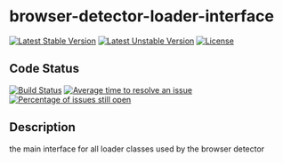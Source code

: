 # browser-detector-loader-interface

[![Latest Stable Version](https://poser.pugx.org/mimmi20/browser-detector-loader-interface/v/stable?format=flat-square)](https://packagist.org/packages/mimmi20/browser-detector-loader-interface)
[![Latest Unstable Version](https://poser.pugx.org/mimmi20/browser-detector-loader-interface/v/unstable?format=flat-square)](https://packagist.org/packages/mimmi20/browser-detector-loader-interface)
[![License](https://poser.pugx.org/mimmi20/browser-detector-loader-interface/license?format=flat-square)](https://packagist.org/packages/mimmi20/browser-detector-loader-interface)

## Code Status

[![Build Status](https://travis-ci.org/mimmi20/browser-detector-loader-interface.svg?branch=master)](https://travis-ci.org/mimmi20/browser-detector-loader-interface)
[![Average time to resolve an issue](http://isitmaintained.com/badge/resolution/mimmi20/browser-detector-loader-interface.svg)](http://isitmaintained.com/project/mimmi20/browser-detector-loader-interface "Average time to resolve an issue")
[![Percentage of issues still open](http://isitmaintained.com/badge/open/mimmi20/browser-detector-loader-interface.svg)](http://isitmaintained.com/project/mimmi20/browser-detector-loader-interface "Percentage of issues still open")

## Description

the main interface for all loader classes used by the browser detector

